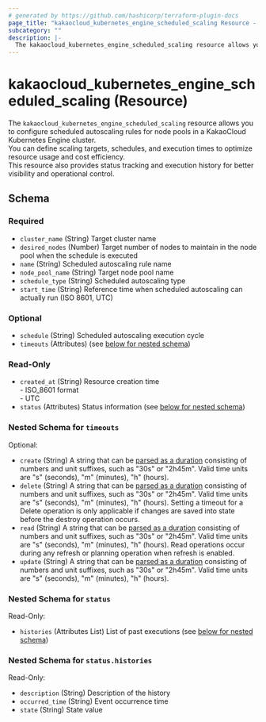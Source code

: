 ```yaml
---
# generated by https://github.com/hashicorp/terraform-plugin-docs
page_title: "kakaocloud_kubernetes_engine_scheduled_scaling Resource - kakaocloud"
subcategory: ""
description: |-
  The kakaocloud_kubernetes_engine_scheduled_scaling resource allows you to configure scheduled autoscaling rules for node pools in a KakaoCloud Kubernetes Engine cluster.You can define scaling targets, schedules, and execution times to optimize resource usage and cost efficiency.This resource also provides status tracking and execution history for better visibility and operational control.
---
```


# kakaocloud_kubernetes_engine_scheduled_scaling (Resource)

The `kakaocloud_kubernetes_engine_scheduled_scaling` resource allows you to configure scheduled autoscaling rules for node pools in a KakaoCloud Kubernetes Engine cluster.  
You can define scaling targets, schedules, and execution times to optimize resource usage and cost efficiency.  
This resource also provides status tracking and execution history for better visibility and operational control.



<!-- schema generated by tfplugindocs -->
## Schema

### Required

- `cluster_name` (String) Target cluster name
- `desired_nodes` (Number) Target number of nodes to maintain in the node pool when the schedule is executed
- `name` (String) Scheduled autoscaling rule name
- `node_pool_name` (String) Target node pool name
- `schedule_type` (String) Scheduled autoscaling type
- `start_time` (String) Reference time when scheduled autoscaling can actually run (ISO 8601, UTC)

### Optional

- `schedule` (String) Scheduled autoscaling execution cycle
- `timeouts` (Attributes) (see [below for nested schema](#nestedatt--timeouts))

### Read-Only

- `created_at` (String) Resource creation time <br/> - ISO_8601 format  <br/> - UTC
- `status` (Attributes) Status information (see [below for nested schema](#nestedatt--status))

<a id="nestedatt--timeouts"></a>
### Nested Schema for `timeouts`

Optional:

- `create` (String) A string that can be [parsed as a duration](https://pkg.go.dev/time#ParseDuration) consisting of numbers and unit suffixes, such as "30s" or "2h45m". Valid time units are "s" (seconds), "m" (minutes), "h" (hours).
- `delete` (String) A string that can be [parsed as a duration](https://pkg.go.dev/time#ParseDuration) consisting of numbers and unit suffixes, such as "30s" or "2h45m". Valid time units are "s" (seconds), "m" (minutes), "h" (hours). Setting a timeout for a Delete operation is only applicable if changes are saved into state before the destroy operation occurs.
- `read` (String) A string that can be [parsed as a duration](https://pkg.go.dev/time#ParseDuration) consisting of numbers and unit suffixes, such as "30s" or "2h45m". Valid time units are "s" (seconds), "m" (minutes), "h" (hours). Read operations occur during any refresh or planning operation when refresh is enabled.
- `update` (String) A string that can be [parsed as a duration](https://pkg.go.dev/time#ParseDuration) consisting of numbers and unit suffixes, such as "30s" or "2h45m". Valid time units are "s" (seconds), "m" (minutes), "h" (hours).


<a id="nestedatt--status"></a>
### Nested Schema for `status`

Read-Only:

- `histories` (Attributes List) List of past executions (see [below for nested schema](#nestedatt--status--histories))

<a id="nestedatt--status--histories"></a>
### Nested Schema for `status.histories`

Read-Only:

- `description` (String) Description of the history
- `occurred_time` (String) Event occurrence time
- `state` (String) State value
